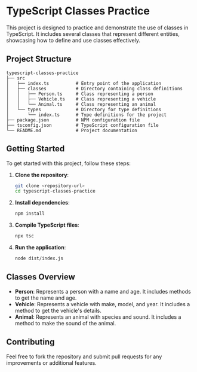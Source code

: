 # TypeScript Classes Practice

This project is designed to practice and demonstrate the use of classes in TypeScript. It includes several classes that represent different entities, showcasing how to define and use classes effectively.

## Project Structure

```
typescript-classes-practice
├── src
│   ├── index.ts          # Entry point of the application
│   ├── classes           # Directory containing class definitions
│   │   ├── Person.ts     # Class representing a person
│   │   ├── Vehicle.ts    # Class representing a vehicle
│   │   └── Animal.ts     # Class representing an animal
│   └── types             # Directory for type definitions
│       └── index.ts      # Type definitions for the project
├── package.json          # NPM configuration file
├── tsconfig.json         # TypeScript configuration file
└── README.md             # Project documentation
```

## Getting Started

To get started with this project, follow these steps:

1. **Clone the repository**:
   ```bash
   git clone <repository-url>
   cd typescript-classes-practice
   ```

2. **Install dependencies**:
   ```bash
   npm install
   ```

3. **Compile TypeScript files**:
   ```bash
   npx tsc
   ```

4. **Run the application**:
   ```bash
   node dist/index.js
   ```

## Classes Overview

- **Person**: Represents a person with a name and age. It includes methods to get the name and age.
- **Vehicle**: Represents a vehicle with make, model, and year. It includes a method to get the vehicle's details.
- **Animal**: Represents an animal with species and sound. It includes a method to make the sound of the animal.

## Contributing

Feel free to fork the repository and submit pull requests for any improvements or additional features.